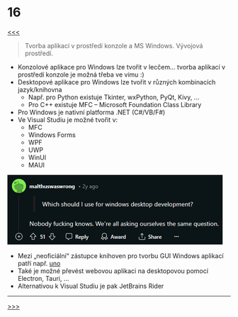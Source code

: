 # 16

[<<<](./15.MD)
> Tvorba aplikací v prostředí konzole a MS Windows. Vývojová prostředí.

* Konzolové aplikace pro Windows lze tvořit v lecčem... tvorba aplikací v prostředí konzole je možná třeba ve vimu :)
* Desktopové aplikace pro Windows lze tvořit v různých kombinacích jazyk/knihovna
  * Např. pro Python existuje Tkinter, wxPython, PyQt, Kivy, ...
  * Pro C++ existuje MFC – Microsoft Foundation Class Library
* Pro Windows je nativní platforma .NET (C#/VB/F#)
* Ve Visual Studiu je možné tvořit v:
  * MFC
  * Windows Forms
  * WPF
  * UWP
  * WinUI
  * MAUI

![Tvorba GUI aplikací pro MS Windows](./MG/16_01.png)

* Mezi „neoficiální“ zástupce knihoven pro tvorbu GUI Windows aplikací patří např. [uno](https://github.com/unoplatform/uno)
* Také je možné převést webovou aplikaci na desktopovou pomocí Electron, Tauri, ...
* Alternativou k Visual Studiu je pak JetBrains Rider

---
[>>>](./17.MD)
